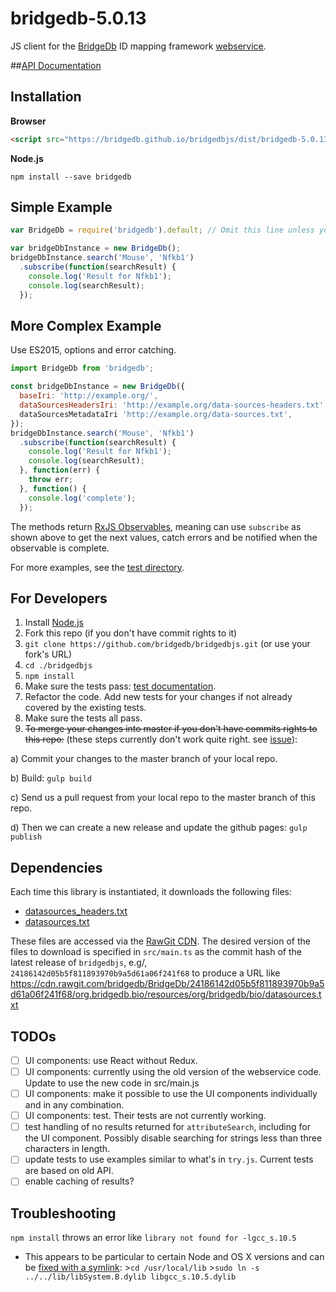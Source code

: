 bridgedb-5.0.13
===================

JS client for the [BridgeDb](http://bridgedb.org) ID mapping framework [webservice](http://webservice.bridgedb.org/).

##[API Documentation](https://bridgedb.github.io/bridgedbjs/docs/)

## Installation

**Browser**
```html
<script src="https://bridgedb.github.io/bridgedbjs/dist/bridgedb-5.0.13.min.js"></script>
```

**Node.js**
```
npm install --save bridgedb
```

## Simple Example
```js
var BridgeDb = require('bridgedb').default; // Omit this line unless you're using Node.js

var bridgeDbInstance = new BridgeDb();
bridgeDbInstance.search('Mouse', 'Nfkb1')
  .subscribe(function(searchResult) {
    console.log('Result for Nfkb1');
    console.log(searchResult);
  });
```

## More Complex Example
Use ES2015, options and error catching.
```js
import BridgeDb from 'bridgedb';

const bridgeDbInstance = new BridgeDb({
  baseIri: 'http://example.org/',
  dataSourcesHeadersIri: 'http://example.org/data-sources-headers.txt'
  dataSourcesMetadataIri 'http://example.org/data-sources.txt',
});
bridgeDbInstance.search('Mouse', 'Nfkb1')
  .subscribe(function(searchResult) {
    console.log('Result for Nfkb1');
    console.log(searchResult);
  }, function(err) {
    throw err;
  }, function() {
    console.log('complete');
  });
```

The methods return [RxJS Observables](https://github.com/ReactiveX/rxjs), meaning can use ```subscribe``` as shown above to get the next values, catch errors and be notified when the observable is complete.

For more examples, see the [test directory](https://github.com/bridgedb/bridgedbjs/tree/master/test).

## For Developers

1. Install [Node.js](https://nodejs.org/)
2. Fork this repo (if you don't have commit rights to it)
3. `git clone https://github.com/bridgedb/bridgedbjs.git` (or use your fork's URL)
4. `cd ./bridgedbjs`
5. `npm install`
6. Make sure the tests pass: [test documentation](./test/README.md).
7. Refactor the code. Add new tests for your changes if not already covered by the existing tests.
8. Make sure the tests all pass.
9. ~~To merge your changes into master if you don't have commits rights to this repo:~~ (these steps currently don't work quite right. see [issue](https://github.com/bridgedb/bridgedbjs/issues/3)):

  a) Commit your changes to the master branch of your local repo.

  b) Build:
    ```
    gulp build
    ```

  c) Send us a pull request from your local repo to the master branch of this repo.

  d) Then we can create a new release and update the github pages:
    ```
    gulp publish
    ```

## Dependencies

Each time this library is instantiated, it downloads the following files:

* [datasources_headers.txt](https://github.com/bridgedb/BridgeDb/blob/master/org.bridgedb.bio/resources/org/bridgedb/bio/datasources_headers.txt)
* [datasources.txt](https://github.com/bridgedb/BridgeDb/blob/master/org.bridgedb.bio/resources/org/bridgedb/bio/datasources.txt)

These files are accessed via the [RawGit CDN](http://rawgit.com/). The desired version of the files to download is specified in `src/main.ts` as the commit hash of the latest release of `bridgedbjs`, e.g/, `24186142d05b5f811893970b9a5d61a06f241f68` to produce a URL like https://cdn.rawgit.com/bridgedb/BridgeDb/24186142d05b5f811893970b9a5d61a06f241f68/org.bridgedb.bio/resources/org/bridgedb/bio/datasources.txt

## TODOs
* [ ] UI components: use React without Redux.
* [ ] UI components: currently using the old version of the webservice code. Update to use the new code in src/main.js
* [ ] UI components: make it possible to use the UI components individually and in any combination.
* [ ] UI components: test. Their tests are not currently working.
* [ ] test handling of no results returned for `attributeSearch`, including for the UI component. Possibly disable searching for strings less than three characters in length.
* [ ] update tests to use examples similar to what's in `try.js`. Current tests are based on old API.
* [ ] enable caching of results?

## Troubleshooting
```npm install``` throws an error like ```library not found for -lgcc_s.10.5```
* This appears to be particular to certain Node and OS X versions and can be [fixed with a symlink](http://stackoverflow.com/questions/31936170/npm-the-ld-library-not-found-for-lgcc-s-10-5-on-on-os-x-el-capitain): >```cd /usr/local/lib``` >```sudo ln -s ../../lib/libSystem.B.dylib libgcc_s.10.5.dylib```
